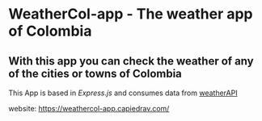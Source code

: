 # WeatherCol-app - The weather app of Colombia

## With this app you can check the weather of any of the cities or towns of Colombia

This App is based in *Express.js* and consumes data from [weatherAPI](https://www.weatherapi.com/)

website: https://weathercol-app.capiedrav.com/
